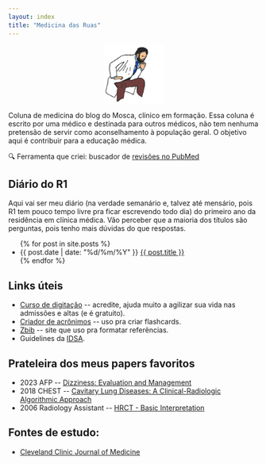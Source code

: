 ```yaml
---
layout: index
title: "Medicina das Ruas"
---
```


<img src="kliniko.png" alt="" style="display: block; margin: 0 auto;">

Coluna de medicina do blog do Mosca, clínico em formação. Essa coluna é escrito por uma médico e destinada para outros médicos, não tem nenhuma pretensão de servir como aconselhamento à população geral. O objetivo aqui é contribuir para a educação médica.

🔍 Ferramenta que criei: buscador de [revisões no PubMed](busca-pubmed)

## Diário do R1

Aqui vai ser meu diário (na verdade semanário e, talvez até mensário, pois R1 tem pouco tempo livre pra ficar escrevendo todo dia) do primeiro ano da residência em clínica médica. Vão perceber que a maioria dos títulos são perguntas, pois tenho mais dúvidas do que respostas.

<ul>
  {% for post in site.posts %}
    <li>
      <span>{{ post.date | date: "%d/%m/%Y" }}</span>
      <a href="{{ post.url }}">{{ post.title }}</a>
    </li>
  {% endfor %}
</ul>

## Links úteis

- [Curso de digitação](https://www.edclub.com/pt-BR/library/bosque-da-digitacao) -- acredite, ajuda muito a agilizar sua vida nas admissões e altas (e é gratuito).
- [Criador de acrônimos](https://remember.shinyapps.io/remember_shiny_tool/) -- uso pra criar flashcards.
- [Zbib](https://zbib.org/) -- site que uso pra formatar referências.
- Guidelines da [IDSA](https://www.idsociety.org/practice-guideline/all-practice-guidelines/).


## Prateleira dos meus papers favoritos

- 2023 AFP -- [Dizziness: Evaluation and Management](https://www.aafp.org/pubs/afp/issues/2023/0500/dizziness.html)
- 2018 CHEST -- [Cavitary Lung Diseases: A Clinical-Radiologic Algorithmic Approach](https://pubmed.ncbi.nlm.nih.gov/29518379/)
- 2006 Radiology Assistant -- [HRCT - Basic Interpretation](https://radiologyassistant.nl/chest/hrct/basic-interpretation)

## Fontes de estudo:

- [Cleveland Clinic Journal of Medicine](https://www.ccjm.org/content/article-type)